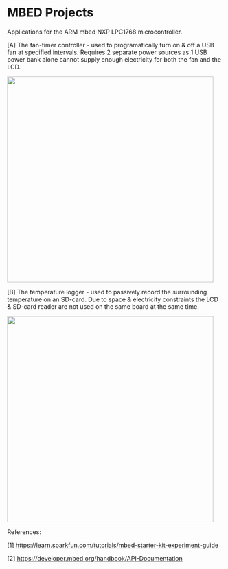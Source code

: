 # MBED Projects

Applications for the ARM mbed NXP LPC1768 microcontroller. 

[A] The fan-timer controller - used to programatically turn on & off a USB fan at specified intervals. 
Requires 2 separate power sources as 1 USB power bank alone cannot supply enough electricity for both the fan and the LCD. 

<img src="https://cloud.githubusercontent.com/assets/13679090/9113139/6f3798b8-3c85-11e5-9a35-5118701616c9.jpg" width="480px">


[B] The temperature logger - used to passively record the surrounding temperature on an SD-card. 
Due to space & electricity constraints the LCD & SD-card reader are not used on the same board at the same time. 

<img src="https://cloud.githubusercontent.com/assets/13679090/9113132/6bd3a4d2-3c85-11e5-9efb-913e35022997.jpg" width="480px">


References: 

[1] https://learn.sparkfun.com/tutorials/mbed-starter-kit-experiment-guide 

[2] https://developer.mbed.org/handbook/API-Documentation
